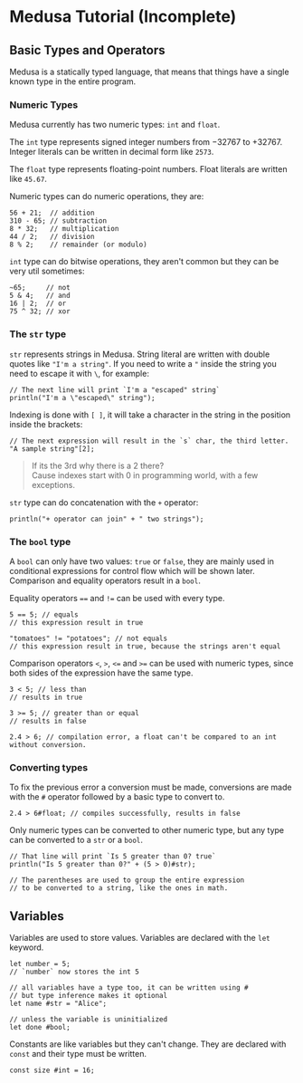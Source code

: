 # Medusa Tutorial (Incomplete)

## Basic Types and Operators

Medusa is a statically typed language, that means that things have a single known type in the entire program.

### Numeric Types

Medusa currently has two numeric types: `int` and `float`.

The `int` type represents signed integer numbers from −32767 to +32767. Integer literals can be written in decimal form like `2573`.

The `float` type represents floating-point numbers. Float literals are written like `45.67`.

Numeric types can do numeric operations, they are:

```mds
56 + 21;  // addition
310 - 65; // subtraction
8 * 32;   // multiplication
44 / 2;   // division
8 % 2;    // remainder (or modulo)
```

`int` type can do bitwise operations, they aren't common but they can be very util sometimes:

```mds
~65;     // not
5 & 4;   // and
16 | 2;  // or
75 ^ 32; // xor
```

### The `str` type

`str` represents strings in Medusa. String literal are written with double quotes like `"I'm a string"`. If you need to write a `"` inside the string you need to escape it with `\`, for example:

```mds
// The next line will print `I'm a "escaped" string`
println("I'm a \"escaped\" string");
```

<!-- `char` is the type you get from indexing a string, sometime there will be a char literal, cause I forgot it ¯\\\_(ツ)\_/¯. -->

Indexing is done with `[ ]`, it will take a character in the string in the position inside the brackets:

```mds
// The next expression will result in the `s` char, the third letter.
"A sample string"[2];
```

>   If its the 3rd why there is a 2 there?<br>
>   Cause indexes start with 0 in programming world, with a few exceptions.

`str` type can do concatenation with the `+` operator:

```mds
println("+ operator can join" + " two strings");
```

### The `bool` type

A `bool` can only have two values: `true` or `false`, they are mainly used in conditional expressions for control flow which will be shown later. Comparison and equality operators result in a `bool`.

Equality operators `==` and `!=` can be used with every type.

```mds
5 == 5; // equals
// this expression result in true

"tomatoes" != "potatoes"; // not equals
// this expression result in true, because the strings aren't equal
```

Comparison operators `<`, `>`, `<=` and `>=` can be used with numeric types, since both sides of the expression have the same type.

```mds
3 < 5; // less than
// results in true

3 >= 5; // greater than or equal
// results in false

2.4 > 6; // compilation error, a float can't be compared to an int without conversion.
```

### Converting types

To fix the previous error a conversion must be made, conversions are made with the `#` operator followed by a basic type to convert to.

```mds
2.4 > 6#float; // compiles successfully, results in false
```

Only numeric types can be converted to other numeric type, but any type can be converted to a `str` or a `bool`.

```mds
// That line will print `Is 5 greater than 0? true`
println("Is 5 greater than 0?" + (5 > 0)#str);

// The parentheses are used to group the entire expression
// to be converted to a string, like the ones in math.
```

## Variables

Variables are used to store values. Variables are declared with the `let` keyword.

```mds
let number = 5;
// `number` now stores the int 5

// all variables have a type too, it can be written using #
// but type inference makes it optional
let name #str = "Alice";

// unless the variable is uninitialized
let done #bool;
```

Constants are like variables but they can't change. They are declared with `const` and their type must be written.

```mds
const size #int = 16;
```